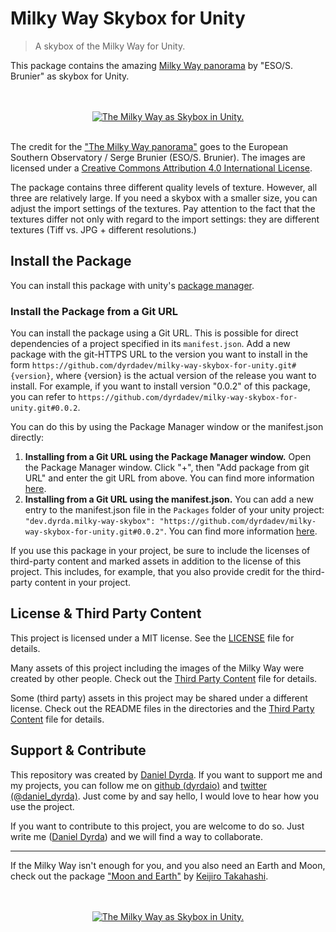# Milky Way Skybox for Unity

> A skybox of the Milky Way for Unity.

This package contains the amazing [Milky Way panorama](https://www.eso.org/public/images/eso0932a/) by "ESO/S. Brunier" as skybox for Unity.

<p align=center>
    <br>
    <br> 
    <a href="https://github.com/dyrdaio/milky-way-skybox-for-unity">
        <img src="./Media/milky_way_2.gif" alt="The Milky Way as Skybox in Unity."/>
    </a>
    <br>
    <br>
</p>

The credit for the ["The Milky Way panorama"](https://www.eso.org/public/images/eso0932a/) goes to the European Southern Observatory / Serge Brunier (ESO/S. Brunier). The images are licensed under a [Creative Commons Attribution 4.0 International License](https://creativecommons.org/licenses/by/4.0/).

The package contains three different quality levels of texture. However, all three are relatively large. If you need a skybox with a smaller size, you can adjust the import settings of the textures. Pay attention to the fact that the textures differ not only with regard to the import settings: they are different textures (Tiff vs. JPG + different resolutions.)

## Install the Package

You can install this package with unity's [package manager](https://docs.unity3d.com/Manual/PackagesList.html).

### Install the Package from a Git URL

You can install the package using a Git URL. This is possible for direct dependencies of a project specified in its ```manifest.json```. Add a new package with the git-HTTPS URL to the version you want to install in the form ```https://github.com/dyrdadev/milky-way-skybox-for-unity.git#{version}```, where {version} is the actual version of the release you want to install. For example, if you want to install version "0.0.2" of this package, you can refer to ```https://github.com/dyrdadev/milky-way-skybox-for-unity.git#0.0.2```.

You can do this by using the Package Manager window or the manifest.json directly:

1. **Installing from a Git URL using the Package Manager window.** Open the Package Manager window. Click "+", then "Add package from git URL" and enter the git URL from above. You can find more information [here](https://docs.unity3d.com/Manual/upm-ui-giturl.html).
2. **Installing from a Git URL using the manifest.json.** You can add a new entry to the manifest.json file in the ``Packages`` folder of your unity project: ```"dev.dyrda.milky-way-skybox": "https://github.com/dyrdadev/milky-way-skybox-for-unity.git#0.0.2"```. You can find more information [here](https://docs.unity3d.com/Manual/upm-git.html).

If you use this package in your project, be sure to include the licenses of third-party content and marked assets in addition to the license of this project. This includes, for example, that you also provide credit for the third-party content in your project.


## License & Third Party Content

This project is licensed under a MIT license. See the [LICENSE](/LICENSE) file for details.

Many assets of this project including the images of the Milky Way were created by other people. Check out the [Third Party Content](/ThirdPartyContent.md) file for details.

Some (third party) assets in this project may be shared under a different license. Check out the README files in the directories and the [Third Party Content](/ThirdPartyContent.md) file for details.

## Support & Contribute

This repository was created by [Daniel Dyrda](https://dyrda.io). If you want to support me and my projects, you can follow me on [github (dyrdaio)](https://github.com/dyrdadev) and [twitter (@daniel_dyrda)](https://twitter.com/daniel_dyrda). Just come by and say hello, I would love to hear how you use the project.

If you want to contribute to this project, you are welcome to do so. Just write me ([Daniel Dyrda](https://dyrda.io)) and we will find a way to collaborate.

---
If the Milky Way isn't enough for you, and you also need an Earth and Moon, check out the package ["Moon and Earth"](https://github.com/keijiro/MoonAndEarth) by [Keijiro Takahashi](https://github.com/keijiro).

<p align=center>
    <br>
    <br> 
    <a href="https://github.com/dyrdaio/milky-way-skybox-for-unity">
        <img src="./Media/guess_the_distance_for_gif_4.gif" alt="The Milky Way as Skybox in Unity."/>
    </a>
    <br>
    <br>
</p>
